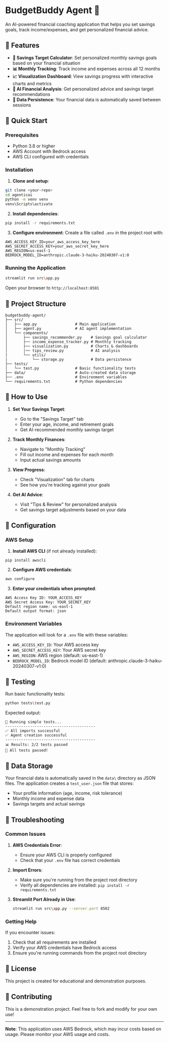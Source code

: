 # BudgetBuddy Agent 💸

An AI-powered financial coaching application that helps you set savings goals, track income/expenses, and get personalized financial advice.

## 🌟 Features

- **🎯 Savings Target Calculator**: Set personalized monthly savings goals based on your financial situation
- **📊 Monthly Tracking**: Track income and expenses across all 12 months
- **📈 Visualization Dashboard**: View savings progress with interactive charts and metrics  
- **🤖 AI Financial Analysis**: Get personalized advice and savings target recommendations
- **💾 Data Persistence**: Your financial data is automatically saved between sessions

## 🚀 Quick Start

### Prerequisites

- Python 3.8 or higher
- AWS Account with Bedrock access
- AWS CLI configured with credentials

### Installation

1. **Clone and setup**:
```bash
git clone <your-repo>
cd agenticai
python -m venv venv
venv\Scripts\activate
```

2. **Install dependencies**:
```bash
pip install -r requirements.txt
```

3. **Configure environment**:
Create a file called `.env` in the project root with:
```env
AWS_ACCESS_KEY_ID=your_aws_access_key_here
AWS_SECRET_ACCESS_KEY=your_aws_secret_key_here
AWS_REGION=us-east-1
BEDROCK_MODEL_ID=anthropic.claude-3-haiku-20240307-v1:0
```

### Running the Application

```bash
streamlit run src\app.py
```

Open your browser to `http://localhost:8501`

## 📁 Project Structure

```
budgetbuddy-agent/
├── src/
│   ├── app.py                 # Main application
│   ├── agent.py               # AI agent implementation
│   └── components/
│       ├── savings_recommender.py    # Savings goal calculator
│       ├── income_expense_tracker.py # Monthly tracking
│       ├── visualization.py          # Charts & dashboards
│       |── tips_review.py            # AI analysis
|       └── utils/
|           └── storage.py            # Data persistence 
├── tests/
│   └── test.py                # Basic functionality tests
├── data/                      # Auto-created data storage
├── .env                       # Environment variables
└── requirements.txt           # Python dependencies
```

## 🎯 How to Use

1. **Set Your Savings Target**: 
   - Go to the "Savings Target" tab
   - Enter your age, income, and retirement goals
   - Get AI-recommended monthly savings target

2. **Track Monthly Finances**:
   - Navigate to "Monthly Tracking" 
   - Fill out income and expenses for each month
   - Input actual savings amounts

3. **View Progress**:
   - Check "Visualization" tab for charts
   - See how you're tracking against your goals

4. **Get AI Advice**:
   - Visit "Tips & Review" for personalized analysis
   - Get savings target adjustments based on your data

## 🔧 Configuration

### AWS Setup

1. **Install AWS CLI** (if not already installed):
```bash
pip install awscli
```

2. **Configure AWS credentials**:
```bash
aws configure
```

3. **Enter your credentials when prompted**:
```
AWS Access Key ID: YOUR_ACCESS_KEY
AWS Secret Access Key: YOUR_SECRET_KEY
Default region name: us-east-1
Default output format: json
```

### Environment Variables

The application will look for a `.env` file with these variables:
- `AWS_ACCESS_KEY_ID`: Your AWS access key
- `AWS_SECRET_ACCESS_KEY`: Your AWS secret key  
- `AWS_REGION`: AWS region (default: us-east-1)
- `BEDROCK_MODEL_ID`: Bedrock model ID (default: anthropic.claude-3-haiku-20240307-v1:0)

## 🧪 Testing

Run basic functionality tests:

```bash
python tests\test.py
```

Expected output:
```
🚀 Running simple tests...
----------------------------------------
✅ All imports successful
✅ Agent creation successful
----------------------------------------
📊 Results: 2/2 tests passed
🎉 All tests passed!
```

## 💾 Data Storage

Your financial data is automatically saved in the `data\` directory as JSON files. The application creates a `test_user.json` file that stores:
- Your profile information (age, income, risk tolerance)
- Monthly income and expense data
- Savings targets and actual savings

## 🐛 Troubleshooting

### Common Issues

1. **AWS Credentials Error**:
   - Ensure your AWS CLI is properly configured
   - Check that your `.env` file has correct credentials

2. **Import Errors**:
   - Make sure you're running from the project root directory
   - Verify all dependencies are installed: `pip install -r requirements.txt`

3. **Streamlit Port Already in Use**:
   ```bash
   streamlit run src\app.py --server.port 8502
   ```

### Getting Help

If you encounter issues:
1. Check that all requirements are installed
2. Verify your AWS credentials have Bedrock access
3. Ensure you're running commands from the project root directory

## 📝 License

This project is created for educational and demonstration purposes.

## 🤝 Contributing

This is a demonstration project. Feel free to fork and modify for your own use!

---

**Note**: This application uses AWS Bedrock, which may incur costs based on usage. Please monitor your AWS usage and costs.